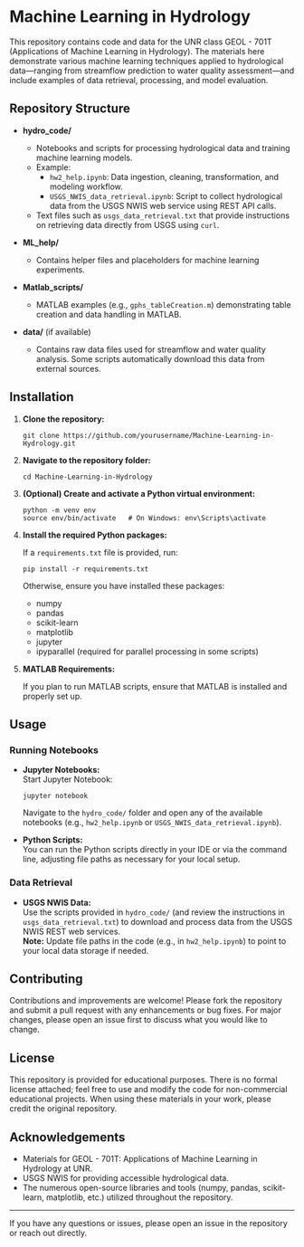 # Machine Learning in Hydrology

This repository contains code and data for the UNR class GEOL - 701T (Applications of Machine Learning in Hydrology). The materials here demonstrate various machine learning techniques applied to hydrological data—ranging from streamflow prediction to water quality assessment—and include examples of data retrieval, processing, and model evaluation.

## Repository Structure

- **hydro_code/**  
  - Notebooks and scripts for processing hydrological data and training machine learning models.
  - Example:  
    - `hw2_help.ipynb`: Data ingestion, cleaning, transformation, and modeling workflow.
    - `USGS_NWIS_data_retrieval.ipynb`: Script to collect hydrological data from the USGS NWIS web service using REST API calls.
  - Text files such as `usgs_data_retrieval.txt` that provide instructions on retrieving data directly from USGS using `curl`.

- **ML_help/**  
  - Contains helper files and placeholders for machine learning experiments.

- **Matlab_scripts/**  
  - MATLAB examples (e.g., `gphs_tableCreation.m`) demonstrating table creation and data handling in MATLAB.

- **data/** (if available)  
  - Contains raw data files used for streamflow and water quality analysis. Some scripts automatically download this data from external sources.

## Installation

1. **Clone the repository:**

   ```
   git clone https://github.com/yourusername/Machine-Learning-in-Hydrology.git
   ```

2. **Navigate to the repository folder:**

   ```
   cd Machine-Learning-in-Hydrology
   ```

3. **(Optional) Create and activate a Python virtual environment:**

   ```
   python -m venv env
   source env/bin/activate   # On Windows: env\Scripts\activate
   ```

4. **Install the required Python packages:**

   If a `requirements.txt` file is provided, run:

   ```
   pip install -r requirements.txt
   ```

   Otherwise, ensure you have installed these packages:
   - numpy
   - pandas
   - scikit-learn
   - matplotlib
   - jupyter
   - ipyparallel (required for parallel processing in some scripts)

5. **MATLAB Requirements:**

   If you plan to run MATLAB scripts, ensure that MATLAB is installed and properly set up.

## Usage

### Running Notebooks
- **Jupyter Notebooks:**  
  Start Jupyter Notebook:
  ```
  jupyter notebook
  ```
  Navigate to the `hydro_code/` folder and open any of the available notebooks (e.g., `hw2_help.ipynb` or `USGS_NWIS_data_retrieval.ipynb`).

- **Python Scripts:**  
  You can run the Python scripts directly in your IDE or via the command line, adjusting file paths as necessary for your local setup.

### Data Retrieval
- **USGS NWIS Data:**  
  Use the scripts provided in `hydro_code/` (and review the instructions in `usgs_data_retrieval.txt`) to download and process data from the USGS NWIS REST web services.  
  **Note:** Update file paths in the code (e.g., in `hw2_help.ipynb`) to point to your local data storage if needed.

## Contributing

Contributions and improvements are welcome! Please fork the repository and submit a pull request with any enhancements or bug fixes. For major changes, please open an issue first to discuss what you would like to change.

## License

This repository is provided for educational purposes. There is no formal license attached; feel free to use and modify the code for non-commercial educational projects. When using these materials in your work, please credit the original repository.

## Acknowledgements

- Materials for GEOL - 701T: Applications of Machine Learning in Hydrology at UNR.
- USGS NWIS for providing accessible hydrological data.
- The numerous open-source libraries and tools (numpy, pandas, scikit-learn, matplotlib, etc.) utilized throughout the repository.

---

If you have any questions or issues, please open an issue in the repository or reach out directly.
